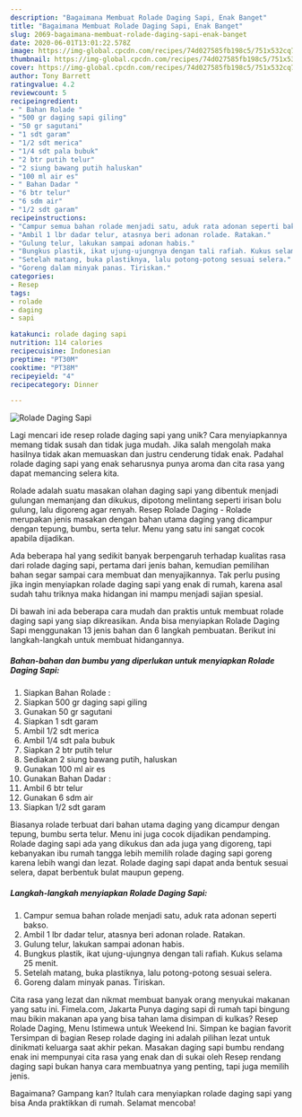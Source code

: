```yaml
---
description: "Bagaimana Membuat Rolade Daging Sapi, Enak Banget"
title: "Bagaimana Membuat Rolade Daging Sapi, Enak Banget"
slug: 2069-bagaimana-membuat-rolade-daging-sapi-enak-banget
date: 2020-06-01T13:01:22.578Z
image: https://img-global.cpcdn.com/recipes/74d027585fb198c5/751x532cq70/rolade-daging-sapi-foto-resep-utama.jpg
thumbnail: https://img-global.cpcdn.com/recipes/74d027585fb198c5/751x532cq70/rolade-daging-sapi-foto-resep-utama.jpg
cover: https://img-global.cpcdn.com/recipes/74d027585fb198c5/751x532cq70/rolade-daging-sapi-foto-resep-utama.jpg
author: Tony Barrett
ratingvalue: 4.2
reviewcount: 5
recipeingredient:
- " Bahan Rolade "
- "500 gr daging sapi giling"
- "50 gr sagutani"
- "1 sdt garam"
- "1/2 sdt merica"
- "1/4 sdt pala bubuk"
- "2 btr putih telur"
- "2 siung bawang putih haluskan"
- "100 ml air es"
- " Bahan Dadar "
- "6 btr telur"
- "6 sdm air"
- "1/2 sdt garam"
recipeinstructions:
- "Campur semua bahan rolade menjadi satu, aduk rata adonan seperti bakso."
- "Ambil 1 lbr dadar telur, atasnya beri adonan rolade. Ratakan."
- "Gulung telur, lakukan sampai adonan habis."
- "Bungkus plastik, ikat ujung-ujungnya dengan tali rafiah. Kukus selama 25 menit."
- "Setelah matang, buka plastiknya, lalu potong-potong sesuai selera."
- "Goreng dalam minyak panas. Tiriskan."
categories:
- Resep
tags:
- rolade
- daging
- sapi

katakunci: rolade daging sapi 
nutrition: 114 calories
recipecuisine: Indonesian
preptime: "PT30M"
cooktime: "PT38M"
recipeyield: "4"
recipecategory: Dinner

---
```



![Rolade Daging Sapi](https://img-global.cpcdn.com/recipes/74d027585fb198c5/751x532cq70/rolade-daging-sapi-foto-resep-utama.jpg)

Lagi mencari ide resep rolade daging sapi yang unik? Cara menyiapkannya memang tidak susah dan tidak juga mudah. Jika salah mengolah maka hasilnya tidak akan memuaskan dan justru cenderung tidak enak. Padahal rolade daging sapi yang enak seharusnya punya aroma dan cita rasa yang dapat memancing selera kita.

Rolade adalah suatu masakan olahan daging sapi yang dibentuk menjadi gulungan memanjang dan dikukus, dipotong melintang seperti irisan bolu gulung, lalu digoreng agar renyah. Resep Rolade Daging - Rolade merupakan jenis masakan dengan bahan utama daging yang dicampur dengan tepung, bumbu, serta telur. Menu yang satu ini sangat cocok apabila dijadikan.

Ada beberapa hal yang sedikit banyak berpengaruh terhadap kualitas rasa dari rolade daging sapi, pertama dari jenis bahan, kemudian pemilihan bahan segar sampai cara membuat dan menyajikannya. Tak perlu pusing jika ingin menyiapkan rolade daging sapi yang enak di rumah, karena asal sudah tahu triknya maka hidangan ini mampu menjadi sajian spesial.


Di bawah ini ada beberapa cara mudah dan praktis untuk membuat rolade daging sapi yang siap dikreasikan. Anda bisa menyiapkan Rolade Daging Sapi menggunakan 13 jenis bahan dan 6 langkah pembuatan. Berikut ini langkah-langkah untuk membuat hidangannya.

<!--inarticleads1-->

##### Bahan-bahan dan bumbu yang diperlukan untuk menyiapkan Rolade Daging Sapi:

1. Siapkan  Bahan Rolade :
1. Siapkan 500 gr daging sapi giling
1. Gunakan 50 gr sagutani
1. Siapkan 1 sdt garam
1. Ambil 1/2 sdt merica
1. Ambil 1/4 sdt pala bubuk
1. Siapkan 2 btr putih telur
1. Sediakan 2 siung bawang putih, haluskan
1. Gunakan 100 ml air es
1. Gunakan  Bahan Dadar :
1. Ambil 6 btr telur
1. Gunakan 6 sdm air
1. Siapkan 1/2 sdt garam


Biasanya rolade terbuat dari bahan utama daging yang dicampur dengan tepung, bumbu serta telur. Menu ini juga cocok dijadikan pendamping. Rolade daging sapi ada yang dikukus dan ada juga yang digoreng, tapi kebanyakan ibu rumah tangga lebih memilih rolade daging sapi goreng karena lebih wangi dan lezat. Rolade daging sapi dapat anda bentuk sesuai selera, dapat berbentuk bulat maupun gepeng. 

<!--inarticleads2-->

##### Langkah-langkah menyiapkan Rolade Daging Sapi:

1. Campur semua bahan rolade menjadi satu, aduk rata adonan seperti bakso.
1. Ambil 1 lbr dadar telur, atasnya beri adonan rolade. Ratakan.
1. Gulung telur, lakukan sampai adonan habis.
1. Bungkus plastik, ikat ujung-ujungnya dengan tali rafiah. Kukus selama 25 menit.
1. Setelah matang, buka plastiknya, lalu potong-potong sesuai selera.
1. Goreng dalam minyak panas. Tiriskan.


Cita rasa yang lezat dan nikmat membuat banyak orang menyukai makanan yang satu ini. Fimela.com, Jakarta Punya daging sapi di rumah tapi bingung mau bikin makanan apa yang bisa tahan lama disimpan di kulkas? Resep Rolade Daging, Menu Istimewa untuk Weekend Ini. Simpan ke bagian favorit Tersimpan di bagian Resep rolade daging ini adalah pilihan lezat untuk dinikmati keluarga saat akhir pekan. Masakan daging sapi bumbu rendang enak ini mempunyai cita rasa yang enak dan di sukai oleh Resep rendang daging sapi bukan hanya cara membuatnya yang penting, tapi juga memilih jenis. 

Bagaimana? Gampang kan? Itulah cara menyiapkan rolade daging sapi yang bisa Anda praktikkan di rumah. Selamat mencoba!
